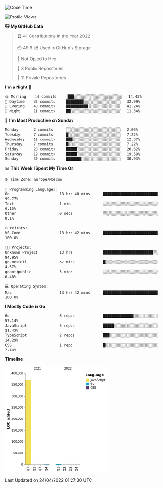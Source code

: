 <!--START_SECTION:waka-->
![Code Time](http://img.shields.io/badge/Code%20Time-277%20hrs%2033%20mins-blue)

![Profile Views](http://img.shields.io/badge/Profile%20Views-0-blue)

**🐱 My GitHub Data** 

> 🏆 41 Contributions in the Year 2022
 > 
> 📦 49.9 kB Used in GitHub's Storage 
 > 
> 🚫 Not Opted to Hire
 > 
> 📜 3 Public Repositories 
 > 
> 🔑 11 Private Repositories  
 > 
**I'm a Night 🦉** 

```text
🌞 Morning    14 commits     ███░░░░░░░░░░░░░░░░░░░░░░   14.43% 
🌆 Daytime    32 commits     ████████░░░░░░░░░░░░░░░░░   32.99% 
🌃 Evening    40 commits     ██████████░░░░░░░░░░░░░░░   41.24% 
🌙 Night      11 commits     ██░░░░░░░░░░░░░░░░░░░░░░░   11.34%

```
📅 **I'm Most Productive on Sunday** 

```text
Monday       2 commits      ░░░░░░░░░░░░░░░░░░░░░░░░░   2.06% 
Tuesday      7 commits      █░░░░░░░░░░░░░░░░░░░░░░░░   7.22% 
Wednesday    12 commits     ███░░░░░░░░░░░░░░░░░░░░░░   12.37% 
Thursday     7 commits      █░░░░░░░░░░░░░░░░░░░░░░░░   7.22% 
Friday       20 commits     █████░░░░░░░░░░░░░░░░░░░░   20.62% 
Saturday     19 commits     █████░░░░░░░░░░░░░░░░░░░░   19.59% 
Sunday       30 commits     ███████░░░░░░░░░░░░░░░░░░   30.93%

```


📊 **This Week I Spent My Time On** 

```text
⌚︎ Time Zone: Europe/Moscow

💬 Programming Languages: 
Go                       13 hrs 40 mins      █████████████████████████   99.77% 
Text                     1 min               ░░░░░░░░░░░░░░░░░░░░░░░░░   0.13% 
Other                    0 secs              ░░░░░░░░░░░░░░░░░░░░░░░░░   0.1%

🔥 Editors: 
VS Code                  13 hrs 42 mins      █████████████████████████   100.0%

🐱‍💻 Projects: 
Unknown Project          13 hrs              ███████████████████████░░   94.95% 
go-nestell               37 mins             █░░░░░░░░░░░░░░░░░░░░░░░░   4.57% 
goantipublic             3 mins              ░░░░░░░░░░░░░░░░░░░░░░░░░   0.48%

💻 Operating System: 
Mac                      13 hrs 42 mins      █████████████████████████   100.0%

```

**I Mostly Code in Go** 

```text
Go                       8 repos             ██████████████░░░░░░░░░░░   57.14% 
JavaScript               3 repos             █████░░░░░░░░░░░░░░░░░░░░   21.43% 
TypeScript               2 repos             ███░░░░░░░░░░░░░░░░░░░░░░   14.29% 
CSS                      1 repo              █░░░░░░░░░░░░░░░░░░░░░░░░   7.14%

```


**Timeline**

![Chart not found](https://raw.githubusercontent.com/jeezft/jeezft/main/charts/bar_graph.png) 


 Last Updated on 24/04/2022 01:27:30 UTC
<!--END_SECTION:waka-->

